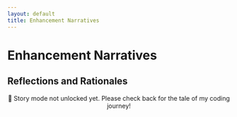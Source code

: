 ```yaml
---
layout: default
title: Enhancement Narratives
---
```


# Enhancement Narratives

## Reflections and Rationales
<div style="text-align: center;">

📖 Story mode not unlocked yet. Please check back for the tale of my coding journey!

</div>
